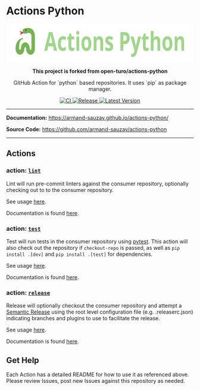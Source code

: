 # Actions Python

<p align="center">
  <a href="https://armand-sauzay.github.io/actions-python/"><img src="logo.svg" alt="Actions Python" width="700" height="100"></a>
</p>

<p align="center">
    <b align="center">
        This project is forked from open-turo/actions-python
    </b>
    <p align="center">
    GitHub Action for `python` based repositories. It uses `pip` as package manager.
    </p>
</p>

<p align="center">
    <a href="https://github.com/armand-sauzay/actions-python/actions/workflows/ci.yaml">
        <img src="https://github.com/armand-sauzay/actions-python/actions/workflows/ci.yaml/badge.svg" alt="CI">
    </a>
    <a href="https://github.com/armand-sauzay/actions-python/actions/workflows/release.yaml">
        <img src="https://github.com/armand-sauzay/actions-python/actions/workflows/release.yaml/badge.svg?branch=main" alt="Release">
    </a>
    <a href="https://github.com/armand-sauzay/actions-python/releases">
        <img src="https://img.shields.io/github/v/release/armand-sauzay/actions-python?include_prereleases" alt="Latest Version">
    </a>
</p>

---

**Documentation:** https://armand-sauzay.github.io/actions-python/

**Source Code:** https://github.com/armand-sauzay/actions-python

---

## Actions

### action: [`lint`](./lint)

Lint will run pre-commit linters against the consumer repository, optionally checking out to to the consumer repository.

See usage [here](./lint#usage).

Documentation is found [here](./lint).

### action: [`test`](./test)

Test will run tests in the consumer repository using [pytest](https://github.com/pytest-dev/pytest). This action will also check out the repository if `checkout-repo` is passed, as well as `pip install .[dev]` and `pip install .[test]` for dependencies.

See usage [here](./test#usage).

Documentation is found [here](./test).

### action: [`release`](./release)

Release will optionally checkout the consumer repository and attempt a [Semantic Release](https://semantic-release.gitbook.io/semantic-release/usage/configuration) using the root level configuration file (e.g. .releaserc.json) indicating branches and plugins to use to facilitate the release.

See usage [here](./release#usage).

Documentation is found [here](./release).

## Get Help

Each Action has a detailed README for how to use it as referenced above. Please review Issues, post new Issues against this repository as needed.

